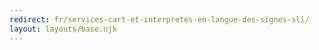 ```yaml
---
redirect: fr/services-cart-et-interpretes-en-langue-des-signes-sli/
layout: layouts/base.njk
---
```

